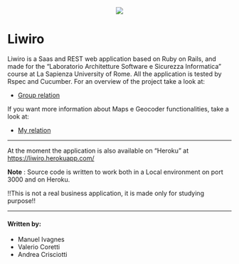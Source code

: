 <p align="center">
  <img src="https://raw.githubusercontent.com/Ivagnesmanuel/Liwiro/master/app/assets/images/logo.png">
</p>


# Liwiro
Liwiro is a Saas and REST web application based on Ruby on Rails, and made for the “Laboratorio Architetture Software e Sicurezza Informatica” course at La Sapienza University of Rome.
All the application is tested by Rspec and Cucumber.
For an overview of the project take a look at:

- [Group relation](https://drive.google.com/open?id=111cwm4lHE3hFrbGHXCLA3RyzC8T7ZoFM)

If you want more information about Maps e Geocoder functionalities, take a look at:

- [My relation](https://drive.google.com/file/d/1wC3WA9VC4FHcMOUzlvc6-AOuTvHq3sWB/view?usp=drivesdk)

***

At the moment the application is also available on “Heroku” at <https://liwiro.herokuapp.com/>

**Note** : Source code is written to work both in a Local environment on port 3000 and on Heroku.

  !!This is not a real business application, it is made only for studying purpose!!

***

#### Written by:
- Manuel Ivagnes
- Valerio Coretti
- Andrea Crisciotti
